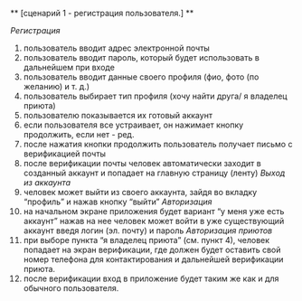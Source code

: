 ** [сценарий 1 - регистрация пользователя.] **

*Регистрация*
1. пользователь вводит адрес электронной почты
2. пользователь вводит пароль, который будет использовать в дальнейшем при входе
3. пользователь вводит данные своего профиля (фио, фото (по желанию) и т. д.)
4. пользователь выбирает тип профиля (хочу найти друга/ я владелец приюта)
5. пользователю показывается их готовый аккаунт
6. если пользователя все устраивает, он нажимает кнопку продолжить, если нет - ред.
7. после нажатия кнопки продолжить пользователь получает письмо с верификацией почты
8. после верификации почты человек автоматически заходит в созданный аккаунт и попадает на главную страницу (ленту)
*Выход из аккаунта*
9. человек может выйти из своего аккаунта, зайдя во вкладку “профиль” и нажав кнопку “выйти”
*Авторизация*
10. на начальном экране приложения будет вариант “у меня уже есть аккаунт”
нажав на нее человек может войти в уже существующий аккаунт введя логин (эл. почту) и пароль
*Авторизация приютов*
12. при выборе пункта “я владелец приюта” (см. пункт 4), человек попадает на экран верификации, где должен будет оставить свой номер телефона для контактирования и дальнейшей верификации приюта.
13. после верификации вход в приложение будет таким же как и для обычного пользователя.
